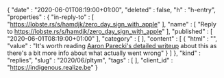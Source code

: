 {
  "date" : "2020-06-01T08:19:00+01:00",
  "deleted" : false,
  "h" : "h-entry",
  "properties" : {
    "in-reply-to" : [ "https://lobste.rs/s/hamdjk/zero_day_sign_with_apple" ],
    "name" : [ "Reply to https://lobste.rs/s/hamdjk/zero_day_sign_with_apple" ],
    "published" : [ "2020-06-01T08:19:00+01:00" ],
    "category" : [ ],
    "content" : [ {
      "html" : "",
      "value" : "It's worth reading  [Aaron Parecki's detailed writeup](https://aaronparecki.com/2020/05/31/30/the-real-cause-of-the-sign-in-with-apple-zero-day) about this as there's a bit more info about what actually went wrong"
    } ]
  },
  "kind" : "replies",
  "slug" : "2020/06/pltym",
  "tags" : [ ],
  "client_id" : "https://indigenous.realize.be"
}
